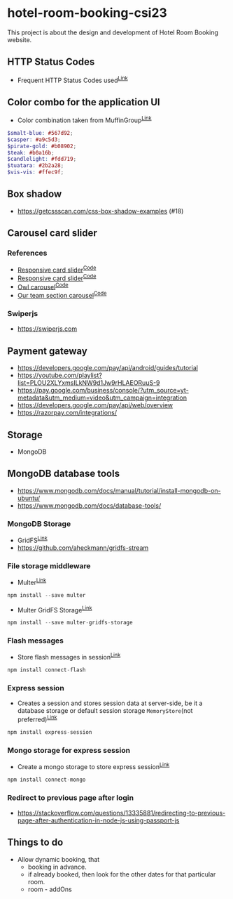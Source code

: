 # hotel-room-booking-csi23
This project is about the design and development of Hotel Room Booking website.
## HTTP Status Codes
* Frequent HTTP Status Codes used<sup>[Link](https://developer.mozilla.org/en-US/docs/Web/HTTP/Status#server_error_responses)</sup>
## Color combo for the application UI
* Color combination taken from MuffinGroup<sup>[Link](https://muffingroup.com/blog/yellow-color-palette/)</sup>
```scss
$smalt-blue: #567d92;
$casper: #a9c5d3;
$pirate-gold: #b08902;
$teak: #b0a16b;
$candlelight: #fdd719;
$tuatara: #2b2a28;
$vis-vis: #ffec9f;
```
## Box shadow
* https://getcssscan.com/css-box-shadow-examples (#18)
## Carousel card slider
### References
* [Responsive card slider](https://youtu.be/qOO6lVMhmGc)<sup>[Code](https://www.codingnepalweb.com/responsive-card-slider-javascript/)</sup>
* [Responsive card slider](https://youtu.be/JOdpkAJVub0)<sup>[Code](https://www.codingnepalweb.com/card-slider-html-css-javascript-swiperjs/)</sup>
* [Owl carousel](https://youtu.be/BKKcGb80MOs)<sup>[Code](https://www.codingnepalweb.com/create-sliding-card-html-css-javascript/)</sup>
* [Our team section carousel](https://youtu.be/k-Od6skhZfo)<sup>[Code](https://github.com/devmode-on/Card-Slider)</sup>
### Swiperjs
* https://swiperjs.com

## Payment gateway
* https://developers.google.com/pay/api/android/guides/tutorial
* https://youtube.com/playlist?list=PLOU2XLYxmsILkNW9d1Jw9rHLAEORuuS-9
* https://pay.google.com/business/console/?utm_source=yt-metadata&utm_medium=video&utm_campaign=integration
* https://developers.google.com/pay/api/web/overview
* https://razorpay.com/integrations/
## Storage
* MongoDB
## MongoDB database tools
* https://www.mongodb.com/docs/manual/tutorial/install-mongodb-on-ubuntu/
* https://www.mongodb.com/docs/database-tools/
### MongoDB Storage
* GridFS<sup>[Link](https://www.mongodb.com/docs/drivers/node/current/fundamentals/gridfs/#overview)</sup>
* https://github.com/aheckmann/gridfs-stream
### File storage middleware
* Multer<sup>[Link](https://expressjs.com/en/resources/middleware/multer.html)</sup>
```javascript
npm install --save multer
```
* Multer GridFS Storage<sup>[Link](https://github.com/devconcept/multer-gridfs-storage)</sup>
```javascript
npm install --save multer-gridfs-storage
```
### Flash messages
* Store flash messages in session<sup>[Link](https://github.com/jaredhanson/connect-flash)</sup>
```javascript
npm install connect-flash
```
### Express session
* Creates a session and stores session data at server-side, be it a database storage or default session storage `MemoryStore`(not preferred)<sup>[Link](https://expressjs.com/en/resources/middleware/session.html)</sup>
```javascript
npm install express-session
```
### Mongo storage for express session
* Create a mongo storage to store express session<sup>[Link](https://github.com/jdesboeufs/connect-mongo)</sup>
```javascript
npm install connect-mongo
```
### Redirect to previous page after login
* https://stackoverflow.com/questions/13335881/redirecting-to-previous-page-after-authentication-in-node-js-using-passport-js
## Things to do
* Allow dynamic booking, that
    * booking in advance.
    * if already booked, then look for the other dates for that particular room.
    * room - addOns